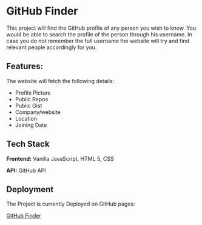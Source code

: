 
# GitHub Finder 

This project will find the GitHub profile of any person you wish to know. 
You would be able to search the profile of the person through his username. 
In case you do not remember the full username the website will try and find relevant
people accordingly for you.



## Features:

The website will fetch the following details:

- Profile Picture
- Public Repos
- Public Gist
- Company/website
- Location
- Joining Date

  
## Tech Stack

**Frontend:** Vanilla JavaScript, HTML 5, CSS

**API:** GitHub API 
  
## Deployment

The Project is currently Deployed on GitHub pages:

[GitHub Finder](https://rameshtavishwakarma.github.io/GitHub-Finder/)

  
